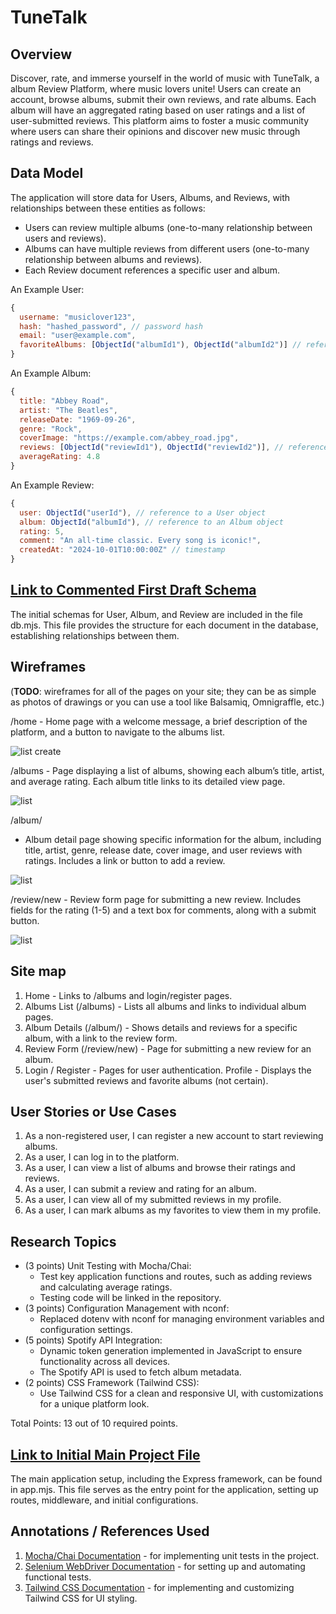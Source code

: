 # TuneTalk

## Overview

Discover, rate, and immerse yourself in the world of music with TuneTalk, a album Review Platform, where music lovers unite! Users can create an account, browse albums, submit their own reviews, and rate albums. Each album will have an aggregated rating based on user ratings and a list of user-submitted reviews. This platform aims to foster a music community where users can share their opinions and discover new music through ratings and reviews.

## Data Model

The application will store data for Users, Albums, and Reviews, with relationships between these entities as follows:

- Users can review multiple albums (one-to-many relationship between users and reviews).
- Albums can have multiple reviews from different users (one-to-many relationship between albums and reviews).
- Each Review document references a specific user and album.

An Example User:

```javascript
{
  username: "musiclover123",
  hash: "hashed_password", // password hash
  email: "user@example.com",
  favoriteAlbums: [ObjectId("albumId1"), ObjectId("albumId2")] // references to Album documents
}
```

An Example Album:

```javascript
{
  title: "Abbey Road",
  artist: "The Beatles",
  releaseDate: "1969-09-26",
  genre: "Rock",
  coverImage: "https://example.com/abbey_road.jpg",
  reviews: [ObjectId("reviewId1"), ObjectId("reviewId2")], // references to Review documents
  averageRating: 4.8
}
```

An Example Review:

```javascript
{
  user: ObjectId("userId"), // reference to a User object
  album: ObjectId("albumId"), // reference to an Album object
  rating: 5,
  comment: "An all-time classic. Every song is iconic!",
  createdAt: "2024-10-01T10:00:00Z" // timestamp
}
```

## [Link to Commented First Draft Schema](db.mjs)

The initial schemas for User, Album, and Review are included in the file db.mjs. This file provides the structure for each document in the database, establishing relationships between them.

## Wireframes

(**TODO**: wireframes for all of the pages on your site; they can be as simple as photos of drawings or you can use a tool like Balsamiq, Omnigraffle, etc.)

/home - Home page with a welcome message, a brief description of the platform, and a button to navigate to the albums list.

![list create](documentation/home.png)

/albums - Page displaying a list of albums, showing each album’s title, artist, and average rating. Each album title links to its detailed view page.

![list](documentation/albums.png)

/album/

- Album detail page showing specific information for the album, including title, artist, genre, release date, cover image, and user reviews with ratings. Includes a link or button to add a review.

![list](documentation/album.png)

/review/new - Review form page for submitting a new review. Includes fields for the rating (1-5) and a text box for comments, along with a submit button.

![list](documentation/review.png)

## Site map

1. Home - Links to /albums and login/register pages.
2. Albums List (/albums) - Lists all albums and links to individual album pages.
3. Album Details (/album/) - Shows details and reviews for a specific album, with a link to the review form.
4. Review Form (/review/new) - Page for submitting a new review for an album.
5. Login / Register - Pages for user authentication.
   Profile - Displays the user's submitted reviews and favorite albums (not certain).

## User Stories or Use Cases

1. As a non-registered user, I can register a new account to start reviewing albums.
2. As a user, I can log in to the platform.
3. As a user, I can view a list of albums and browse their ratings and reviews.
4. As a user, I can submit a review and rating for an album.
5. As a user, I can view all of my submitted reviews in my profile.
6. As a user, I can mark albums as my favorites to view them in my profile.

## Research Topics

- (3 points) Unit Testing with Mocha/Chai:
  - Test key application functions and routes, such as adding reviews and calculating average ratings.
  - Testing code will be linked in the repository.
- (3 points) Configuration Management with nconf:
  - Replaced dotenv with nconf for managing environment variables and configuration settings.
- (5 points) Spotify API Integration:
  - Dynamic token generation implemented in JavaScript to ensure functionality across all devices.
  - The Spotify API is used to fetch album metadata.
- (2 points) CSS Framework (Tailwind CSS):
  - Use Tailwind CSS for a clean and responsive UI, with customizations for a unique platform look.

Total Points: 13 out of 10 required points.

## [Link to Initial Main Project File](app.mjs)

The main application setup, including the Express framework, can be found in app.mjs. This file serves as the entry point for the application, setting up routes, middleware, and initial configurations.

## Annotations / References Used

1. [Mocha/Chai Documentation](https://mochajs.org/) - for implementing unit tests in the project.
2. [Selenium WebDriver Documentation](https://www.selenium.dev/documentation/) - for setting up and automating functional tests.
3. [Tailwind CSS Documentation](https://tailwindcss.com/docs/installation) - for implementing and customizing Tailwind CSS for UI styling.
